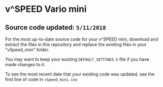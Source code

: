# v^SPEED Vario mini 
## Source code updated: `5/11/2018`
For the most up-to-date source code for your v^SPEED mini, download and extract the files in this repository and replace the existing files in your "vSpeed_mini" folder. 

You may want to keep your existing `DEFAULT_SETTINGS.h` file if you have made changes to it.

To see the most recent date that your existing code was updated, see the first line of code in `vSpeed_mini.ino`
